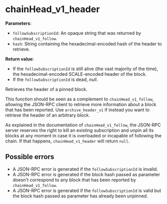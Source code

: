 # chainHead_v1_header

**Parameters**:

- `followSubscriptionId`: An opaque string that was returned by `chainHead_v1_follow`.
- `hash`: String containing the hexadecimal-encoded hash of the header to retrieve.

**Return value**:

- If the `followSubscriptionId` is still alive (the vast majority of the time), the hexadecimal-encoded SCALE-encoded header of the block.
- If the `followSubscriptionId` is dead, *null*.

Retrieves the header of a pinned block.

This function should be seen as a complement to `chainHead_v1_follow`, allowing the JSON-RPC client to retrieve more information about a block that has been reported. Use `archive_header_v1` if instead you want to retrieve the header of an arbitrary block.

As explained in the documentation of `chainHead_v1_follow`, the JSON-RPC server reserves the right to kill an existing subscription and unpin all its blocks at any moment in case it is overloaded or incapable of following the chain. If that happens, `chainHead_v1_header` will return `null`.

## Possible errors

- A JSON-RPC error is generated if the `followSubscriptionId` is invalid.
- A JSON-RPC error is generated if the block hash passed as parameter doesn't correspond to any block that has been reported by `chainHead_v1_follow`.
- A JSON-RPC error is generated if the `followSubscriptionId` is valid but the block hash passed as parameter has already been unpinned.
